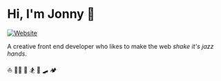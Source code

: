 # Hi, I'm Jonny 👋

[![Website](https://img.shields.io/website?label=jonsnow.world&style=for-the-badge&color=c3fffa&url=https%3A%2F%2Fjonsnow.world)](https://jonsnow.world)

A creative front end developer who likes to make the web *shake it's jazz hands*.

⛵ 🏄‍♂️ 🌊 🏂 🍻 🛹 🏕️
